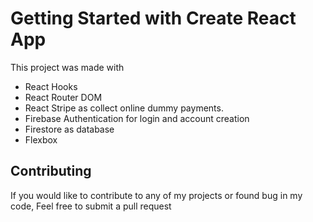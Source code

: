 # Getting Started with Create React App

This project was made with

- React Hooks
- React Router DOM
- React Stripe as collect online dummy payments.
- Firebase Authentication for login and account creation
- Firestore as database
- Flexbox

## Contributing

If you would like to contribute to any of my projects or found bug in my code, Feel free to submit a pull request
